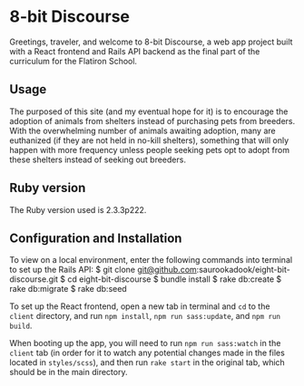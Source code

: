 # 8-bit Discourse

Greetings, traveler, and welcome to 8-bit Discourse, a web app project built with a React frontend and Rails API backend as the final part of the curriculum for the Flatiron School.

## Usage

The purposed of this site (and my eventual hope for it) is to encourage the adoption of animals from shelters instead of purchasing pets from breeders. With the overwhelming number of animals awaiting adoption, many are euthanized (if they are not held in no-kill shelters), something that will only happen with more frequency unless people seeking pets opt to adopt from these shelters instead of seeking out breeders.

## Ruby version

The Ruby version used is 2.3.3p222.

## Configuration and Installation

To view on a local environment, enter the following commands into terminal to set up the Rails API:
  $ git clone git@github.com:saurookadook/eight-bit-discourse.git
  $ cd eight-bit-discourse
  $ bundle install
  $ rake db:create
  $ rake db:migrate
  $ rake db:seed

To set up the React frontend, open a new tab in terminal and `cd` to the `client` directory, and run `npm install`, `npm run sass:update`, and `npm run build`.

When booting up the app, you will need to run `npm run sass:watch` in the `client` tab (in order for it to watch any potential changes made in the files located in `styles/scss`), and then run `rake start` in the original tab, which should be in the main directory.
